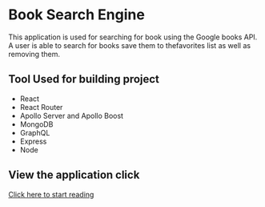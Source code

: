 # Book Search Engine 
This application is used for searching for book using the Google books API. A user is able to search for books save them to thefavorites list as well as removing them.

## Tool Used for building project
* React
* React Router
* Apollo Server and Apollo Boost
* MongoDB
* GraphQL
* Express
* Node

## View the application click
[Click here to start reading](https://salty-mesa-30136.herokuapp.com/)
